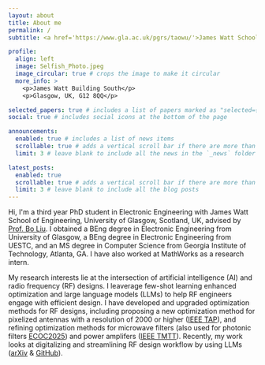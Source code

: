 ```yaml
---
layout: about
title: About me
permalink: /
subtitle: <a href='https://www.gla.ac.uk/pgrs/taowu/'>James Watt School of Engineering, University of Glasgow</a>

profile:
  align: left
  image: Selfish_Photo.jpeg
  image_circular: true # crops the image to make it circular
  more_info: >
    <p>James Watt Building South</p>
    <p>Glasgow, UK, G12 8QQ</p>

selected_papers: true # includes a list of papers marked as "selected={true}"
social: true # includes social icons at the bottom of the page

announcements:
  enabled: true # includes a list of news items
  scrollable: true # adds a vertical scroll bar if there are more than 3 news items
  limit: 3 # leave blank to include all the news in the `_news` folder

latest_posts:
  enabled: true
  scrollable: true # adds a vertical scroll bar if there are more than 3 new posts items
  limit: 3 # leave blank to include all the blog posts
---
```

Hi, I'm a third year PhD student in Electronic Engineering with James Watt School of Engineering, University of Glasgow, Scotland, UK, advised by [Prof. Bo Liu](https://www.gla.ac.uk/schools/engineering/staff/boliu/). I obtained a BEng degree in Electronic Engineering from University of Glasgow, a BEng degree in Electronic Engineering from UESTC, and an MS degree in Computer Science from Georgia Institute of Technology, Atlanta, GA. I have also worked at MathWorks as a research intern.

My research interests lie at the intersection of artificial intelligence (AI) and radio frequency (RF) designs. I leaverage few-shot learning enhanced optimization and large language models (LLMs) to help RF engineers engage with efficient design. I have developed and upgraded optimization methods for RF designs, including proposing a new optimization method for pixelized antennas with a resolution of 2000 or higher ([IEEE TAP](https://eprints.gla.ac.uk/352578/)), and refining optimization methods for microwave filters (also used for photonic filters [ECOC2025](https://eprints.gla.ac.uk/359591/)) and power amplifers ([IEEE TMTT](https://eprints.gla.ac.uk/329166/)). Recently, my work looks at digitalizing and streamlining RF design workflow by using LLMs ([arXiv](https://arxiv.org/abs/2504.18271) & [GitHub](https://github.com/TaoWu974/LEAM)).
